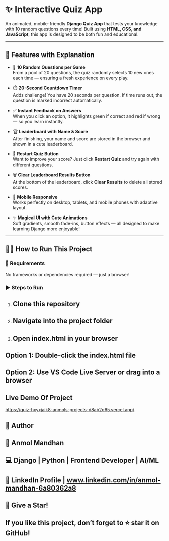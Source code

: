 
# ✨ Interactive Quiz App

An animated, mobile-friendly **Django Quiz App** that tests your knowledge with 10 random questions every time! Built using **HTML, CSS, and JavaScript**, this app is designed to be both fun and educational.

---

## 🚀 Features with Explanation

- 🎲 **10 Random Questions per Game**  
  From a pool of 20 questions, the quiz randomly selects 10 new ones each time — ensuring a fresh experience on every play.

- ⏱️ **20-Second Countdown Timer**  
  Adds challenge! You have 20 seconds per question. If time runs out, the question is marked incorrect automatically.

- ✅ **Instant Feedback on Answers**  
  When you click an option, it highlights green if correct and red if wrong — so you learn instantly.

- 🏆 **Leaderboard with Name & Score**  
  After finishing, your name and score are stored in the browser and shown in a cute leaderboard.

- 🔁 **Restart Quiz Button**  
  Want to improve your score? Just click **Restart Quiz** and try again with different questions.

- 🗑️ **Clear Leaderboard Results Button**  
  At the bottom of the leaderboard, click **Clear Results** to delete all stored scores.

- 📱 **Mobile Responsive**  
  Works perfectly on desktop, tablets, and mobile phones with adaptive layout.

- ✨ **Magical UI with Cute Animations**  
  Soft gradients, smooth fade-ins, button effects — all designed to make learning Django more enjoyable!

---
## 🧑‍💻 How to Run This Project

### 🔧 Requirements

No frameworks or dependencies required — just a browser!

### ▶️ Steps to Run

1. ## Clone this repository
2. ## Navigate into the project folder
3. ## Open index.html in your browser

## Option 1: Double-click the index.html file

## Option 2: Use VS Code Live Server or drag into a browser


## Live Demo Of Project
https://quiz-hxyxjaik8-anmols-projects-d8ab2d65.vercel.app/

## 💼 Author
## 👤 Anmol Mandhan
## 💻 Django | Python | Frontend Developer |  AI/ML
## 📎 LinkedIn Profile |  www.linkedin.com/in/anmol-mandhan-6a80362a8

## 🌟 Give a Star!
## If you like this project, don’t forget to ⭐ star it on GitHub!





